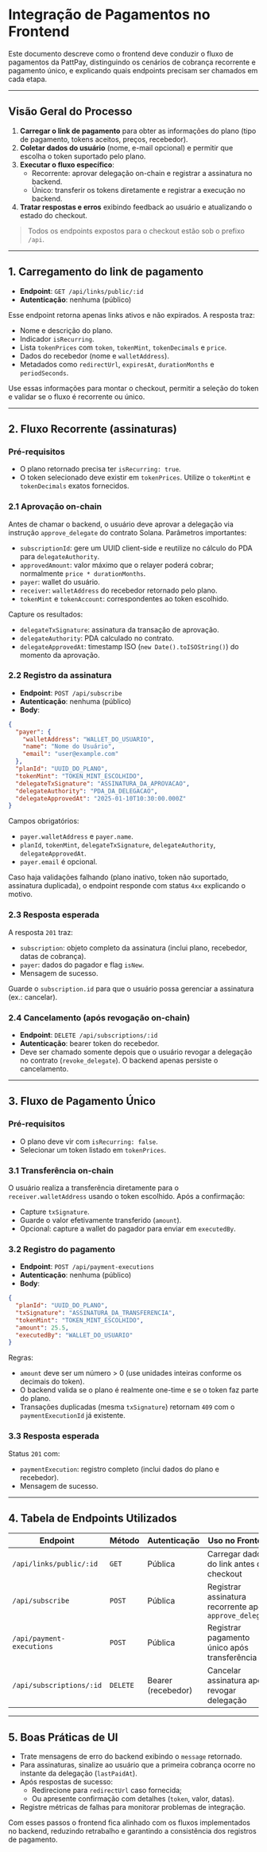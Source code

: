 # Integração de Pagamentos no Frontend

Este documento descreve como o frontend deve conduzir o fluxo de pagamentos da PattPay, distinguindo os cenários de cobrança recorrente e pagamento único, e explicando quais endpoints precisam ser chamados em cada etapa.

---

## Visão Geral do Processo

1. **Carregar o link de pagamento** para obter as informações do plano (tipo de pagamento, tokens aceitos, preços, recebedor).
2. **Coletar dados do usuário** (nome, e-mail opcional) e permitir que escolha o token suportado pelo plano.
3. **Executar o fluxo específico**:
   - Recorrente: aprovar delegação on-chain e registrar a assinatura no backend.
   - Único: transferir os tokens diretamente e registrar a execução no backend.
4. **Tratar respostas e erros** exibindo feedback ao usuário e atualizando o estado do checkout.

> Todos os endpoints expostos para o checkout estão sob o prefixo `/api`.

---

## 1. Carregamento do link de pagamento

- **Endpoint**: `GET /api/links/public/:id`
- **Autenticação**: nenhuma (público)

Esse endpoint retorna apenas links ativos e não expirados. A resposta traz:
- Nome e descrição do plano.
- Indicador `isRecurring`.
- Lista `tokenPrices` com `token`, `tokenMint`, `tokenDecimals` e `price`.
- Dados do recebedor (nome e `walletAddress`).
- Metadados como `redirectUrl`, `expiresAt`, `durationMonths` e `periodSeconds`.

Use essas informações para montar o checkout, permitir a seleção do token e validar se o fluxo é recorrente ou único.

---

## 2. Fluxo Recorrente (assinaturas)

### Pré-requisitos

- O plano retornado precisa ter `isRecurring: true`.
- O token selecionado deve existir em `tokenPrices`. Utilize o `tokenMint` e `tokenDecimals` exatos fornecidos.

### 2.1 Aprovação on-chain

Antes de chamar o backend, o usuário deve aprovar a delegação via instrução `approve_delegate` do contrato Solana. Parâmetros importantes:

- `subscriptionId`: gere um UUID client-side e reutilize no cálculo do PDA para `delegateAuthority`.
- `approvedAmount`: valor máximo que o relayer poderá cobrar; normalmente `price * durationMonths`.
- `payer`: wallet do usuário.
- `receiver`: `walletAddress` do recebedor retornado pelo plano.
- `tokenMint` e `tokenAccount`: correspondentes ao token escolhido.

Capture os resultados:

- `delegateTxSignature`: assinatura da transação de aprovação.
- `delegateAuthority`: PDA calculado no contrato.
- `delegateApprovedAt`: timestamp ISO (`new Date().toISOString()`) do momento da aprovação.

### 2.2 Registro da assinatura

- **Endpoint**: `POST /api/subscribe`
- **Autenticação**: nenhuma (público)
- **Body**:

```json
{
  "payer": {
    "walletAddress": "WALLET_DO_USUARIO",
    "name": "Nome do Usuário",
    "email": "user@example.com"
  },
  "planId": "UUID_DO_PLANO",
  "tokenMint": "TOKEN_MINT_ESCOLHIDO",
  "delegateTxSignature": "ASSINATURA_DA_APROVACAO",
  "delegateAuthority": "PDA_DA_DELEGACAO",
  "delegateApprovedAt": "2025-01-10T10:30:00.000Z"
}
```

Campos obrigatórios:
- `payer.walletAddress` e `payer.name`.
- `planId`, `tokenMint`, `delegateTxSignature`, `delegateAuthority`, `delegateApprovedAt`.
- `payer.email` é opcional.

Caso haja validações falhando (plano inativo, token não suportado, assinatura duplicada), o endpoint responde com status `4xx` explicando o motivo.

### 2.3 Resposta esperada

A resposta `201` traz:
- `subscription`: objeto completo da assinatura (inclui plano, recebedor, datas de cobrança).
- `payer`: dados do pagador e flag `isNew`.
- Mensagem de sucesso.

Guarde o `subscription.id` para que o usuário possa gerenciar a assinatura (ex.: cancelar).

### 2.4 Cancelamento (após revogação on-chain)

- **Endpoint**: `DELETE /api/subscriptions/:id`
- **Autenticação**: bearer token do recebedor.
- Deve ser chamado somente depois que o usuário revogar a delegação no contrato (`revoke_delegate`). O backend apenas persiste o cancelamento.

---

## 3. Fluxo de Pagamento Único

### Pré-requisitos

- O plano deve vir com `isRecurring: false`.
- Selecionar um token listado em `tokenPrices`.

### 3.1 Transferência on-chain

O usuário realiza a transferência diretamente para o `receiver.walletAddress` usando o token escolhido. Após a confirmação:
- Capture `txSignature`.
- Guarde o valor efetivamente transferido (`amount`).
- Opcional: capture a wallet do pagador para enviar em `executedBy`.

### 3.2 Registro do pagamento

- **Endpoint**: `POST /api/payment-executions`
- **Autenticação**: nenhuma (público)
- **Body**:

```json
{
  "planId": "UUID_DO_PLANO",
  "txSignature": "ASSINATURA_DA_TRANSFERENCIA",
  "tokenMint": "TOKEN_MINT_ESCOLHIDO",
  "amount": 25.5,
  "executedBy": "WALLET_DO_USUARIO"
}
```

Regras:
- `amount` deve ser um número > 0 (use unidades inteiras conforme os decimais do token).
- O backend valida se o plano é realmente one-time e se o token faz parte do plano.
- Transações duplicadas (mesma `txSignature`) retornam `409` com o `paymentExecutionId` já existente.

### 3.3 Resposta esperada

Status `201` com:
- `paymentExecution`: registro completo (inclui dados do plano e recebedor).
- Mensagem de sucesso.

---

## 4. Tabela de Endpoints Utilizados

| Endpoint | Método | Autenticação | Uso no Frontend |
| --- | --- | --- | --- |
| `/api/links/public/:id` | `GET` | Pública | Carregar dados do link antes do checkout |
| `/api/subscribe` | `POST` | Pública | Registrar assinatura recorrente após `approve_delegate` |
| `/api/payment-executions` | `POST` | Pública | Registrar pagamento único após transferência |
| `/api/subscriptions/:id` | `DELETE` | Bearer (recebedor) | Cancelar assinatura após revogar delegação |

---

## 5. Boas Práticas de UI

- Trate mensagens de erro do backend exibindo o `message` retornado.
- Para assinaturas, sinalize ao usuário que a primeira cobrança ocorre no instante da delegação (`lastPaidAt`).
- Após respostas de sucesso:
  - Redirecione para `redirectUrl` caso fornecida;
  - Ou apresente confirmação com detalhes (`token`, valor, datas).
- Registre métricas de falhas para monitorar problemas de integração.

Com esses passos o frontend fica alinhado com os fluxos implementados no backend, reduzindo retrabalho e garantindo a consistência dos registros de pagamento.
